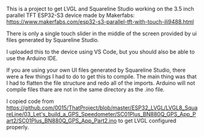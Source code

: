 This is a project to get LVGL and Squareline Studio working on the 3.5 inch parallel TFT ESP32-S3 device made by Makerfabs: https://www.makerfabs.com/esp32-s3-parallel-tft-with-touch-ili9488.html

There is only a single touch slider in the middle of the screen provided by ui files generated by Squareline Studio.

I uploaded this to the device using VS Code, but you should also be able to use the Arduino IDE.

If you are using your own UI files generated by Squareline Studio, there were a few things I had to do to get this to compile.  The main thing was that I had to flatten the file structure and redo all of the imports.  Arduino will not compile files thare are not in the same directory as the .ino file.

I copied code from https://github.com/0015/ThatProject/blob/master/ESP32_LVGL/LVGL8_SquareLine/03_Let's_build_a_GPS_Speedometer/SC01Plus_BN880Q_GPS_App_Part2/SC01Plus_BN880Q_GPS_App_Part2.ino to get LVGL configured properly.
